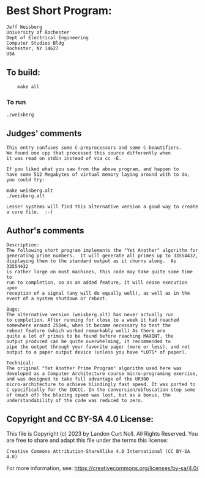 # Best Short Program:

	Jeff Weisberg
	University of Rochester
	Dept of Electrical Engineering
	Computer Studies Bldg
	Rochester, NY 14627
	USA

## To build:

        make all

### To run

	./weisberg

## Judges' comments

    This entry confuses some C-preprocessors and some C-beautifiers.
    We found one cpp that processed this source differently when
    it was read on stdin instead of via cc -E.

    If you liked what you saw from the above program, and happen to
    have some 512 Megabytes of virtual memory laying around with to do,
    you could try:

	make weisberg.alt
	./weisberg.alt

    Lesser systems will find this alternative version a good way to create
    a core file.  :-)

## Author's comments

    Description:
	The following short program implements the "Yet Another" algorithm for
	generating prime numbers.  It will generate all primes up to 33554432,
	displaying them to the standard output as it churns along.  As 33554432
	is rather large on most machines, this code may take quite some time to
	run to completion, so as an added feature, it will cease execution upon
	reception of a signal (any will do equally well), as well as in the
	event of a system shutdown or reboot.
	
    Bugs:
	The alternative version (weisberg.alt) has never actually run
	to completion. After running for close to a week it had reached
	somewhere around 250e6, when it became necessary to test the
	reboot feature (which worked remarkably well) As there are
	quite a lot of primes to be found before reaching MAXINT, the
	output produced can be quite overwhelming, it recommended to
	pipe the output through your favorite pager (more or less), and not 
	output to a paper output device (unless you have *LOTS* of paper).

    Technical:
	The original "Yet Another Prime Program" algorithm used here was
	developed as a Computer Architecture course micro-programing exercise,
	and was designed to take full advantage of the UR300
	micro-architecture to achieve blindingly fast speed. It was ported to
	C specifically for the IOCCC. In the conversion/obfuscation step some
	of (much of) the blazing speed was lost, but as a bonus, the
	understandability of the code was reduced to zero.

## Copyright and CC BY-SA 4.0 License:

This file is Copyright (c) 2023 by Landon Curt Noll.  All Rights Reserved.
You are free to share and adapt this file under the terms this license:

    Creative Commons Attribution-ShareAlike 4.0 International (CC BY-SA 4.0)

For more information, see: https://creativecommons.org/licenses/by-sa/4.0/
